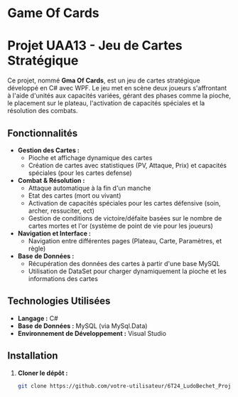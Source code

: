 # Game Of Cards
# Projet UAA13 - Jeu de Cartes Stratégique

Ce projet, nommé **Gma Of Cards**, est un jeu de cartes stratégique développé en C# avec WPF. Le jeu met en scène deux joueurs s'affrontant à l'aide d'unités aux capacités variées, gérant des phases comme la pioche, le placement sur le plateau, l'activation de capacités spéciales et la résolution des combats.

## Fonctionnalités

- **Gestion des Cartes :**
  - Pioche et affichage dynamique des cartes
  - Création de cartes avec statistiques (PV, Attaque, Prix) et capacités spéciales (pour les cartes defense)
- **Combat & Résolution :**
  - Attaque automatique à la fin d'un manche
  - Etat des cartes (mort ou vivant)
  - Activation de capacités spéciales pour les cartes défensive (soin, archer, ressuciter, ect)
  - Gestion de conditions de victoire/défaite basées sur le nombre de cartes mortes et l'or (système de point de vie pour les joueurs)
- **Navigation et Interface :**
  - Navigation entre différentes pages (Plateau, Carte, Paramètres, et règle)
- **Base de Données :**
  - Récupération des données des cartes à partir d'une base MySQL
  - Utilisation de DataSet pour charger dynamiquement la pioche et les informations des cartes
## Technologies Utilisées

- **Langage :** C#
- **Base de Données :** MySQL (via MySql.Data)
- **Environnement de Développement :** Visual Studio

## Installation

1. **Cloner le dépôt :**
   ```bash
   git clone https://github.com/votre-utilisateur/6T24_LudoBechet_ProjetUaa13.git

